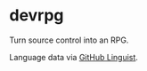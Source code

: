 # devrpg

Turn source control into an RPG.

Language data via [GitHub Linguist](https://github.com/github/linguist).
